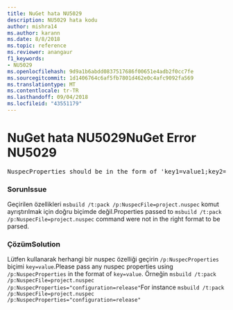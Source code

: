 ```yaml
---
title: NuGet hata NU5029
description: NU5029 hata kodu
author: mishra14
ms.author: karann
ms.date: 8/8/2018
ms.topic: reference
ms.reviewer: anangaur
f1_keywords:
- NU5029
ms.openlocfilehash: 9d9a1b6abdd0837517686f00651e4adb2f0cc7fe
ms.sourcegitcommit: 1d1406764c6af5fb7801d462e0c4afc9092fa569
ms.translationtype: MT
ms.contentlocale: tr-TR
ms.lasthandoff: 09/04/2018
ms.locfileid: "43551179"
---
```

# <a name="nuget-error-nu5029"></a><span data-ttu-id="cd83c-103">NuGet hata NU5029</span><span class="sxs-lookup"><span data-stu-id="cd83c-103">NuGet Error NU5029</span></span>
<pre>NuspecProperties should be in the form of 'key1=value1;key2=value2'.</pre>

### <a name="issue"></a><span data-ttu-id="cd83c-104">Sorun</span><span class="sxs-lookup"><span data-stu-id="cd83c-104">Issue</span></span>

<span data-ttu-id="cd83c-105">Geçirilen özellikleri `msbuild /t:pack /p:NuspecFile=project.nuspec` komut ayrıştırılmak için doğru biçimde değil.</span><span class="sxs-lookup"><span data-stu-id="cd83c-105">Properties passed to `msbuild /t:pack /p:NuspecFile=project.nuspec` command were not in the right format to be parsed.</span></span>


### <a name="solution"></a><span data-ttu-id="cd83c-106">Çözüm</span><span class="sxs-lookup"><span data-stu-id="cd83c-106">Solution</span></span>

<span data-ttu-id="cd83c-107">Lütfen kullanarak herhangi bir nuspec özelliği geçirin `/p:NuspecProperties` biçimi `key=value`.</span><span class="sxs-lookup"><span data-stu-id="cd83c-107">Please pass any nuspec properties using `/p:NuspecProperties` in the format of `key=value`.</span></span> <span data-ttu-id="cd83c-108">Örneğin `msbuild /t:pack /p:NuspecFile=project.nuspec /p:NuspecProperties="configuration=release"`</span><span class="sxs-lookup"><span data-stu-id="cd83c-108">For instance `msbuild /t:pack /p:NuspecFile=project.nuspec /p:NuspecProperties="configuration=release"`</span></span>

